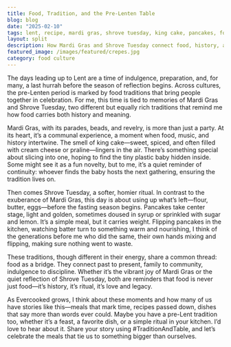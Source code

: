 ```yaml
---
title: Food, Tradition, and the Pre-Lenten Table
blog: blog
date: "2025-02-10"
tags: lent, recipe, mardi gras, shrove tuesday, king cake, pancakes, food traditions
layout: split
description: How Mardi Gras and Shrove Tuesday connect food, history, and ritual
featured_image: /images/featured/crepes.jpg
category: food culture
---
```


The days leading up to Lent are a time of indulgence, preparation, and, for many, a last hurrah before the season of reflection begins. Across cultures, the pre-Lenten period is marked by food traditions that bring people together in celebration. For me, this time is tied to memories of Mardi Gras and Shrove Tuesday, two different but equally rich traditions that remind me how food carries both history and meaning.

Mardi Gras, with its parades, beads, and revelry, is more than just a party. At its heart, it’s a communal experience, a moment when food, music, and history intertwine. The smell of king cake—sweet, spiced, and often filled with cream cheese or praline—lingers in the air. There’s something special about slicing into one, hoping to find the tiny plastic baby hidden inside. Some might see it as a fun novelty, but to me, it’s a quiet reminder of continuity: whoever finds the baby hosts the next gathering, ensuring the tradition lives on.

Then comes Shrove Tuesday, a softer, homier ritual. In contrast to the exuberance of Mardi Gras, this day is about using up what’s left—flour, butter, eggs—before the fasting season begins. Pancakes take center stage, light and golden, sometimes doused in syrup or sprinkled with sugar and lemon. It’s a simple meal, but it carries weight. Flipping pancakes in the kitchen, watching batter turn to something warm and nourishing, I think of the generations before me who did the same, their own hands mixing and flipping, making sure nothing went to waste.

These traditions, though different in their energy, share a common thread: food as a bridge. They connect past to present, family to community, indulgence to discipline. Whether it’s the vibrant joy of Mardi Gras or the quiet reflection of Shrove Tuesday, both are reminders that food is never just food—it’s history, it’s ritual, it’s love and legacy.

As Evercooked grows, I think about these moments and how many of us have stories like this—meals that mark time, recipes passed down, dishes that say more than words ever could. Maybe you have a pre-Lent tradition too, whether it’s a feast, a favorite dish, or a simple ritual in your kitchen. I’d love to hear about it. Share your story using #TraditionAndTable, and let’s celebrate the meals that tie us to something bigger than ourselves.
